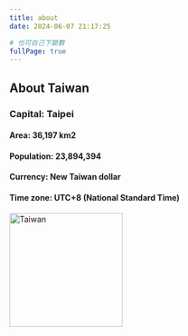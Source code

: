 ```yaml
---
title: about
date: 2024-06-07 21:17:25

# 也可自己下變數
fullPage: true
---
```


## About Taiwan
### Capital: Taipei
#### Area: 36,197 km2
#### Population: 23,894,394
#### Currency: New Taiwan dollar
#### Time zone: UTC+8 (National Standard Time)

<!-- 插入圖片markdown方法 -->
<!-- ![Taiwan](https://firebasestorage.googleapis.com/v0/b/earth-24f5d.appspot.com/o/P_20180406_101150.jpg?alt=media&token=ecf90979-ad6b-4b6d-82ba-109c1cf2b9d4) -->

<!-- 插入圖片 方法2 -->
<img src="https://firebasestorage.googleapis.com/v0/b/earth-24f5d.appspot.com/o/P_20180406_101150.jpg?alt=media&token=ecf90979-ad6b-4b6d-82ba-109c1cf2b9d4" alt="Taiwan" width="200">